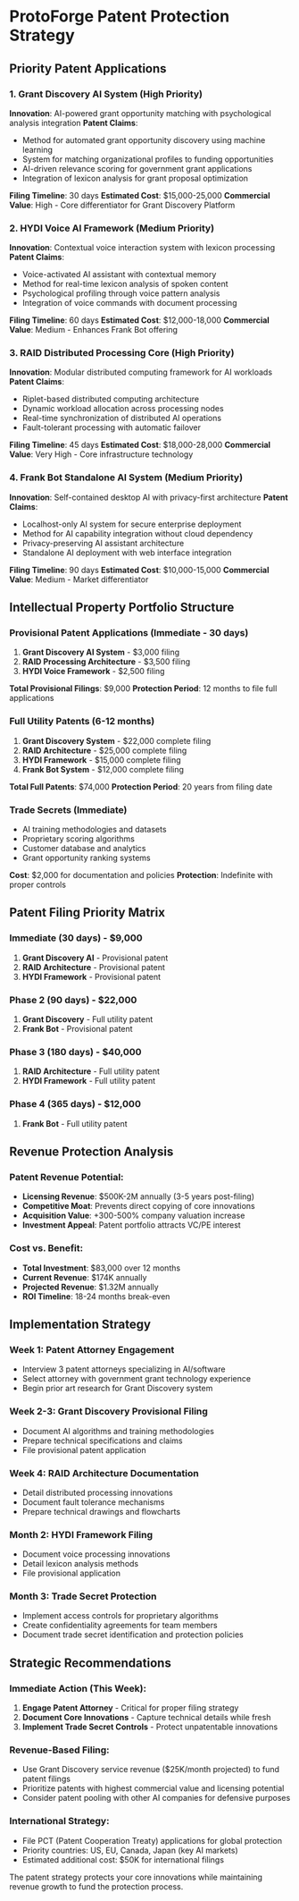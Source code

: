 # ProtoForge Patent Protection Strategy

## Priority Patent Applications

### 1. Grant Discovery AI System (High Priority)
**Innovation**: AI-powered grant opportunity matching with psychological analysis integration
**Patent Claims**:
- Method for automated grant opportunity discovery using machine learning
- System for matching organizational profiles to funding opportunities
- AI-driven relevance scoring for government grant applications
- Integration of lexicon analysis for grant proposal optimization

**Filing Timeline**: 30 days
**Estimated Cost**: $15,000-25,000
**Commercial Value**: High - Core differentiator for Grant Discovery Platform

### 2. HYDI Voice AI Framework (Medium Priority)
**Innovation**: Contextual voice interaction system with lexicon processing
**Patent Claims**:
- Voice-activated AI assistant with contextual memory
- Method for real-time lexicon analysis of spoken content
- Psychological profiling through voice pattern analysis
- Integration of voice commands with document processing

**Filing Timeline**: 60 days
**Estimated Cost**: $12,000-18,000
**Commercial Value**: Medium - Enhances Frank Bot offering

### 3. RAID Distributed Processing Core (High Priority)
**Innovation**: Modular distributed computing framework for AI workloads
**Patent Claims**:
- Riplet-based distributed computing architecture
- Dynamic workload allocation across processing nodes
- Real-time synchronization of distributed AI operations
- Fault-tolerant processing with automatic failover

**Filing Timeline**: 45 days
**Estimated Cost**: $18,000-28,000
**Commercial Value**: Very High - Core infrastructure technology

### 4. Frank Bot Standalone AI System (Medium Priority)
**Innovation**: Self-contained desktop AI with privacy-first architecture
**Patent Claims**:
- Localhost-only AI system for secure enterprise deployment
- Method for AI capability integration without cloud dependency
- Privacy-preserving AI assistant architecture
- Standalone AI deployment with web interface integration

**Filing Timeline**: 90 days
**Estimated Cost**: $10,000-15,000
**Commercial Value**: Medium - Market differentiator

## Intellectual Property Portfolio Structure

### Provisional Patent Applications (Immediate - 30 days)
1. **Grant Discovery AI System** - $3,000 filing
2. **RAID Processing Architecture** - $3,500 filing
3. **HYDI Voice Framework** - $2,500 filing

**Total Provisional Filings**: $9,000
**Protection Period**: 12 months to file full applications

### Full Utility Patents (6-12 months)
1. **Grant Discovery System** - $22,000 complete filing
2. **RAID Architecture** - $25,000 complete filing
3. **HYDI Framework** - $15,000 complete filing
4. **Frank Bot System** - $12,000 complete filing

**Total Full Patents**: $74,000
**Protection Period**: 20 years from filing date

### Trade Secrets (Immediate)
- AI training methodologies and datasets
- Proprietary scoring algorithms
- Customer database and analytics
- Grant opportunity ranking systems

**Cost**: $2,000 for documentation and policies
**Protection**: Indefinite with proper controls

## Patent Filing Priority Matrix

### Immediate (30 days) - $9,000
1. **Grant Discovery AI** - Provisional patent
2. **RAID Architecture** - Provisional patent
3. **HYDI Framework** - Provisional patent

### Phase 2 (90 days) - $22,000
1. **Grant Discovery** - Full utility patent
2. **Frank Bot** - Provisional patent

### Phase 3 (180 days) - $40,000
1. **RAID Architecture** - Full utility patent
2. **HYDI Framework** - Full utility patent

### Phase 4 (365 days) - $12,000
1. **Frank Bot** - Full utility patent

## Revenue Protection Analysis

### Patent Revenue Potential:
- **Licensing Revenue**: $500K-2M annually (3-5 years post-filing)
- **Competitive Moat**: Prevents direct copying of core innovations
- **Acquisition Value**: +300-500% company valuation increase
- **Investment Appeal**: Patent portfolio attracts VC/PE interest

### Cost vs. Benefit:
- **Total Investment**: $83,000 over 12 months
- **Current Revenue**: $174K annually
- **Projected Revenue**: $1.32M annually
- **ROI Timeline**: 18-24 months break-even

## Implementation Strategy

### Week 1: Patent Attorney Engagement
- Interview 3 patent attorneys specializing in AI/software
- Select attorney with government grant technology experience
- Begin prior art research for Grant Discovery system

### Week 2-3: Grant Discovery Provisional Filing
- Document AI algorithms and training methodologies
- Prepare technical specifications and claims
- File provisional patent application

### Week 4: RAID Architecture Documentation
- Detail distributed processing innovations
- Document fault tolerance mechanisms
- Prepare technical drawings and flowcharts

### Month 2: HYDI Framework Filing
- Document voice processing innovations
- Detail lexicon analysis methods
- File provisional application

### Month 3: Trade Secret Protection
- Implement access controls for proprietary algorithms
- Create confidentiality agreements for team members
- Document trade secret identification and protection policies

## Strategic Recommendations

### Immediate Action (This Week):
1. **Engage Patent Attorney** - Critical for proper filing strategy
2. **Document Core Innovations** - Capture technical details while fresh
3. **Implement Trade Secret Controls** - Protect unpatentable innovations

### Revenue-Based Filing:
- Use Grant Discovery service revenue ($25K/month projected) to fund patent filings
- Prioritize patents with highest commercial value and licensing potential
- Consider patent pooling with other AI companies for defensive purposes

### International Strategy:
- File PCT (Patent Cooperation Treaty) applications for global protection
- Priority countries: US, EU, Canada, Japan (key AI markets)
- Estimated additional cost: $50K for international filings

The patent strategy protects your core innovations while maintaining revenue growth to fund the protection process.